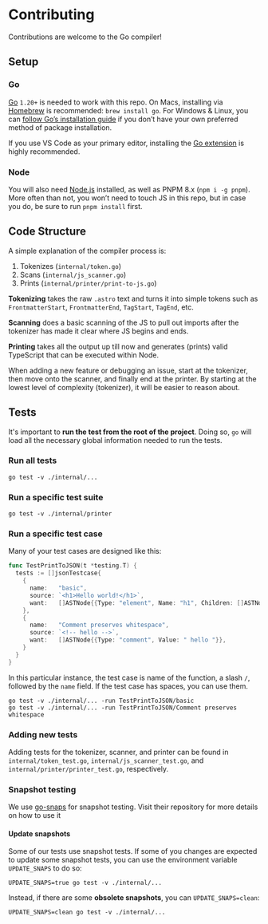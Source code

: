 # Contributing

Contributions are welcome to the Go compiler!

## Setup

### Go

[Go][go] `1.20+` is needed to work with this repo. On Macs, installing via [Homebrew][homebrew] is recommended: `brew install go`. For Windows & Linux, you can [follow Go’s installation guide][go] if you don’t have your own preferred method of package installation.

If you use VS Code as your primary editor, installing the [Go extension][go-vscode] is highly recommended.

### Node

You will also need [Node.js][node] installed, as well as PNPM 8.x (`npm i -g pnpm`). More often than not, you won’t need to touch JS in this repo, but in case you do, be sure to run `pnpm install` first.

## Code Structure

A simple explanation of the compiler process is:

1. Tokenizes (`internal/token.go`)
2. Scans (`internal/js_scanner.go`)
3. Prints (`internal/printer/print-to-js.go`)

**Tokenizing** takes the raw `.astro` text and turns it into simple tokens such as `FrontmatterStart`, `FrontmatterEnd`, `TagStart`, `TagEnd`, etc.

**Scanning** does a basic scanning of the JS to pull out imports after the tokenizer has made it clear where JS begins and ends.

**Printing** takes all the output up till now and generates (prints) valid TypeScript that can be executed within Node.

When adding a new feature or debugging an issue, start at the tokenizer, then move onto the scanner, and finally end at the printer. By starting at the lowest level of complexity (tokenizer), it will be easier to reason about.

## Tests

It's important to **run the test from the root of the project**. Doing so, `go` will load all the necessary global information needed to run the tests.

### Run all tests

```shell
go test -v ./internal/...
```
### Run a specific test suite 

```shell
go test -v ./internal/printer
```
### Run a specific test case

Many of your test cases are designed like this:

```go
func TestPrintToJSON(t *testing.T) {
  tests := []jsonTestcase{
  	{
  	  name:   "basic",
  	  source: `<h1>Hello world!</h1>`,
  	  want:   []ASTNode{{Type: "element", Name: "h1", Children: []ASTNode{{Type: "text", Value: "Hello world!"}}}},
  	},
    {
  	  name:   "Comment preserves whitespace",
  	  source: `<!-- hello -->`,
  	  want:   []ASTNode{{Type: "comment", Value: " hello "}},
  	}
  }
}
```

In this particular instance, the test case is name of the function, a slash `/`, followed by the `name` field. If the test case has spaces, you can use them.

```shell
go test -v ./internal/... -run TestPrintToJSON/basic
go test -v ./internal/... -run TestPrintToJSON/Comment preserves whitespace
```

### Adding new tests

Adding tests for the tokenizer, scanner, and printer can be found in `internal/token_test.go`, `internal/js_scanner_test.go`, and `internal/printer/printer_test.go`, respectively.

### Snapshot testing

We use [go-snaps](https://github.com/gkampitakis/go-snaps) for snapshot testing. Visit their repository for more details on how to use it

#### Update snapshots

Some of our tests use snapshot tests. If some of you changes are expected to update some snapshot tests, you can use the environment variable `UPDATE_SNAPS` to do so:

```shell
UPDATE_SNAPS=true go test -v ./internal/...
```

Instead, if there are some **obsolete snapshots**, you can `UPDATE_SNAPS=clean`:

```shell
UPDATE_SNAPS=clean go test -v ./internal/...
```

[homebrew]: https://brew.sh/
[go]: https://golang.org/
[go-vscode]: https://marketplace.visualstudio.com/items?itemName=golang.go
[node]: https://nodejs.org/
